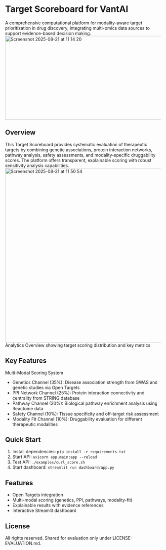 # Target Scoreboard for VantAI

A comprehensive computational platform for modality-aware target prioritization in drug discovery, integrating multi-omics data sources to support evidence-based decision making.
<img width="943" height="271" alt="Screenshot 2025-08-21 at 11 14 20" src="https://github.com/user-attachments/assets/f0f8ac1d-1af7-454d-9fc8-6e56e4625900" />
## Overview
This Target Scoreboard provides systematic evaluation of therapeutic targets by combining genetic associations, protein interaction networks, pathway analysis, safety assessments, and modality-specific druggability scores. The platform offers transparent, explainable scoring with robust sensitivity analysis capabilities.
<img width="917" height="565" alt="Screenshot 2025-08-21 at 11 50 54" src="https://github.com/user-attachments/assets/d6fc7ea5-c739-4f50-9ccd-4773eafc903c" />
Analytics Overview showing target scoring distribution and key metrics

## Key Features
Multi-Modal Scoring System

* Genetics Channel (35%): Disease association strength from GWAS and genetic studies via Open Targets
* PPI Network Channel (25%): Protein interaction connectivity and centrality from STRING database
* Pathway Channel (20%): Biological pathway enrichment analysis using Reactome data
* Safety Channel (10%): Tissue specificity and off-target risk assessment
* Modality Fit Channel (10%): Druggability evaluation for different therapeutic modalities

## Quick Start

1. Install dependencies: `pip install -r requirements.txt`
2. Start API: `uvicorn app.main:app --reload`
3. Test API: `./examples/curl_score.sh`
4. Start dashboard: `streamlit run dashboard/app.py`

## Features

- Open Targets integration
- Multi-modal scoring (genetics, PPI, pathways, modality-fit)
- Explainable results with evidence references
- Interactive Streamlit dashboard

## License

All rights reserved. Shared for evaluation only under LICENSE-EVALUATION.md.

